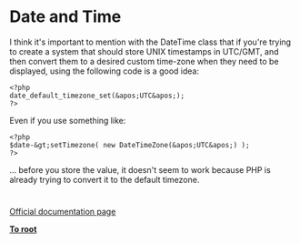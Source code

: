 # Date and Time





I think it&apos;s important to mention with the DateTime class that if you&apos;re trying to create a system that should store UNIX timestamps in UTC/GMT, and then convert them to a desired custom time-zone when they need to be displayed, using the following code is a good idea:



```
<?php
date_default_timezone_set(&apos;UTC&apos;);
?>
```


Even if you use something like:



```
<?php
$date-&gt;setTimezone( new DateTimeZone(&apos;UTC&apos;) );
?>
```


... before you store the value, it doesn&apos;t seem to work because PHP is already trying to convert it to the default timezone.

  

#

[Official documentation page](https://www.php.net/manual/en/book.datetime.php)

**[To root](/README.md)**